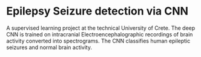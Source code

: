 # Epilepsy Seizure detection via CNN

A supervised learning project at the technical University of Crete. The deep CNN is trained on intracranial Electroencephalographic recordings of brain activity converted into spectrograms. The CNN classifies human epileptic seizures and normal brain activity.
